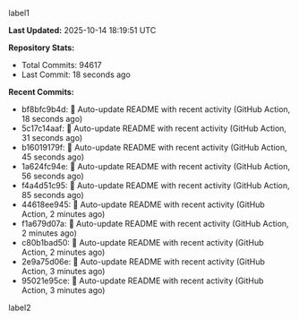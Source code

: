 
label1 
<!-- ACTIVITY_START -->
**Last Updated:** 2025-10-14 18:19:51 UTC

**Repository Stats:**
- Total Commits: 94617
- Last Commit: 18 seconds ago

**Recent Commits:**
- bf8bfc9b4d: 🤖 Auto-update README with recent activity (GitHub Action, 18 seconds ago)
- 5c17c14aaf: 🤖 Auto-update README with recent activity (GitHub Action, 31 seconds ago)
- b16019179f: 🤖 Auto-update README with recent activity (GitHub Action, 45 seconds ago)
- 1a624fc94e: 🤖 Auto-update README with recent activity (GitHub Action, 56 seconds ago)
- f4a4d51c95: 🤖 Auto-update README with recent activity (GitHub Action, 85 seconds ago)
- 44618ee945: 🤖 Auto-update README with recent activity (GitHub Action, 2 minutes ago)
- f1a679d07a: 🤖 Auto-update README with recent activity (GitHub Action, 2 minutes ago)
- c80b1bad50: 🤖 Auto-update README with recent activity (GitHub Action, 2 minutes ago)
- 2e9a75d06e: 🤖 Auto-update README with recent activity (GitHub Action, 3 minutes ago)
- 95021e95ce: 🤖 Auto-update README with recent activity (GitHub Action, 3 minutes ago)
<!-- ACTIVITY_END -->

label2
